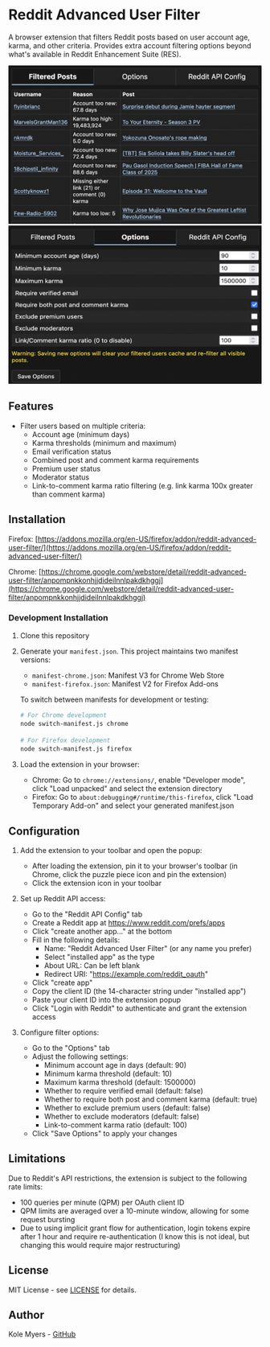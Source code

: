 # Reddit Advanced User Filter

A browser extension that filters Reddit posts based on user account age, karma, and other criteria. Provides extra account filtering options beyond what's available in Reddit Enhancement Suite (RES).

![Screenshot of Reddit Advanced User Filter popup - Filtered Posts tab](screenshots/popup-example-1.png)
![Screenshot of Reddit Advanced User Filter popup - Options tab](screenshots/popup-example-2.png)

## Features

- Filter users based on multiple criteria:
  - Account age (minimum days)
  - Karma thresholds (minimum and maximum)
  - Email verification status
  - Combined post and comment karma requirements
  - Premium user status
  - Moderator status
  - Link-to-comment karma ratio filtering (e.g. link karma 100x greater than comment karma)

## Installation

Firefox: [https://addons.mozilla.org/en-US/firefox/addon/reddit-advanced-user-filter/](https://addons.mozilla.org/en-US/firefox/addon/reddit-advanced-user-filter/)

Chrome: [https://chrome.google.com/webstore/detail/reddit-advanced-user-filter/anpompnkkonhjjdideilnnlpakdkhggj](https://chrome.google.com/webstore/detail/reddit-advanced-user-filter/anpompnkkonhjjdideilnnlpakdkhggj)

### Development Installation
1. Clone this repository
2. Generate your `manifest.json`. This project maintains two manifest versions:
   - `manifest-chrome.json`: Manifest V3 for Chrome Web Store
   - `manifest-firefox.json`: Manifest V2 for Firefox Add-ons

   To switch between manifests for development or testing:

   ```bash
   # For Chrome development
   node switch-manifest.js chrome

   # For Firefox development
   node switch-manifest.js firefox
   ```
3. Load the extension in your browser:
   - Chrome: Go to `chrome://extensions/`, enable "Developer mode", click "Load unpacked" and select the extension directory
   - Firefox: Go to `about:debugging#/runtime/this-firefox`, click "Load Temporary Add-on" and select your generated manifest.json 


## Configuration

1. Add the extension to your toolbar and open the popup:
   - After loading the extension, pin it to your browser's toolbar (in Chrome, click the puzzle piece icon and pin the extension)
   - Click the extension icon in your toolbar

2. Set up Reddit API access:
   - Go to the "Reddit API Config" tab
   - Create a Reddit app at https://www.reddit.com/prefs/apps
   - Click "create another app..." at the bottom
   - Fill in the following details:
     - Name: "Reddit Advanced User Filter" (or any name you prefer)
     - Select "installed app" as the type
     - About URL: Can be left blank
     - Redirect URI: "https://example.com/reddit_oauth"
   - Click "create app"
   - Copy the client ID (the 14-character string under "installed app")
   - Paste your client ID into the extension popup
   - Click "Login with Reddit" to authenticate and grant the extension access

3. Configure filter options:
   - Go to the "Options" tab
   - Adjust the following settings:
     - Minimum account age in days (default: 90)
     - Minimum karma threshold (default: 10)
     - Maximum karma threshold (default: 1500000)
     - Whether to require verified email (default: false)
     - Whether to require both post and comment karma (default: true)
     - Whether to exclude premium users (default: false)
     - Whether to exclude moderators (default: false)
     - Link-to-comment karma ratio (default: 100)
   - Click "Save Options" to apply your changes

## Limitations

Due to Reddit's API restrictions, the extension is subject to the following rate limits:

- 100 queries per minute (QPM) per OAuth client ID
- QPM limits are averaged over a 10-minute window, allowing for some request bursting
- Due to using implicit grant flow for authentication, login tokens expire after 1 hour and require re-authentication (I know this is not ideal, but changing this would require major restructuring)

## License

MIT License - see [LICENSE](LICENSE) for details.

## Author

Kole Myers - [GitHub](https://github.com/kolemyers)